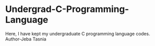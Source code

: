 # Undergrad-C-Programming-Language
Here, I have kept my undergraduate C programming language codes.
<br>
Author-Jeba Tasnia
